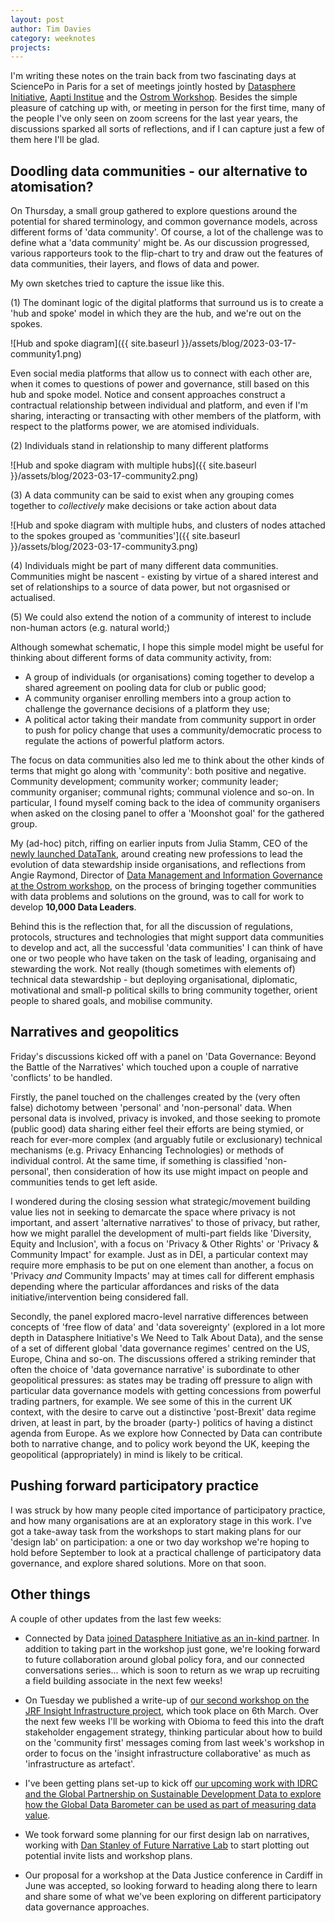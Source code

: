 ```yaml
---
layout: post
author: Tim Davies
category: weeknotes
projects:
---
```


I'm writing these notes on the train back from two fascinating days at SciencePo in Paris for a set of meetings jointly hosted by [Datasphere Initiative](https://www.thedatasphere.org/), [Aapti Institue](https://aapti.in/) and the [Ostrom Workshop](https://ostromworkshop.indiana.edu/). Besides the simple pleasure of catching up with, or meeting in person for the first time, many of the people I've only seen on zoom screens for the last year years, the discussions sparked all sorts of reflections, and if I can capture just a few of them here I'll be glad. 

## Doodling data communities - our alternative to atomisation?

On Thursday, a small group gathered to explore questions around the potential for shared terminology, and common governance models, across different forms of 'data community'. Of course, a lot of the challenge was to define what a 'data community' might be. As our discussion progressed, various rapporteurs took to the flip-chart to try and draw out the features of data communities, their layers, and flows of data and power. 

My own sketches tried to capture the issue like this. 

(1) The dominant logic of the digital platforms that surround us is to create a 'hub and spoke' model in which they are the hub, and we're out on the spokes. 

![Hub and spoke diagram]({{ site.baseurl }}/assets/blog/2023-03-17-community1.png)

Even social media platforms that allow us to connect with each other are, when it comes to questions of power and governance, still based on this hub and spoke model. Notice and consent approaches construct a contractual relationship between individual and platform, and even if I'm sharing, interacting or transacting with other members of the platform, with respect to the platforms power, we are atomised individuals.

(2) Individuals stand in relationship to many different platforms

![Hub and spoke diagram with multiple hubs]({{ site.baseurl }}/assets/blog/2023-03-17-community2.png)

(3) A data community can be said to exist when any grouping comes together to *collectively* make decisions or take action about data

![Hub and spoke diagram with multiple hubs, and clusters of nodes attached to the spokes grouped as 'communities']({{ site.baseurl }}/assets/blog/2023-03-17-community3.png)

(4) Individuals might be part of many different data communities. Communities might be nascent - existing by virtue of a shared interest and set of relationships to a source of data power, but not orgasnised or actualised. 

(5) We could also extend the notion of a community of interest to include non-human actors (e.g. natural world;)

Although somewhat schematic, I hope this simple model might be useful for thinking about different forms of data community activity, from:

* A group of individuals (or organisations) coming together to develop a shared agreement on pooling data for club or public good;
* A community organiser enrolling members into a group action to challenge the governance decisions of a platform they use;
* A political actor taking their mandate from community support in order to push for policy change that uses a community/democratic process to regulate the actions of powerful platform actors.

The focus on data communities also led me to think about the other kinds of terms that might go along with 'community': both positive and negative. Community development; community worker; community leader; community organiser; communal rights; communal violence and so-on. In particular, I found myself coming back to the idea of community organisers when asked on the closing panel to offer a 'Moonshot goal' for the gathered group. 

My (ad-hoc) pitch, riffing on earlier inputs from Julia Stamm, CEO of the [newly launched DataTank](https://www.datatank.org/), around creating new professions to lead the evolution of data stewardship inside organisations, and reflections from Angie Raymond, Director of [Data Management and Information Governance at the Ostrom workshop](https://ostromworkshop.indiana.edu/research/data-management/index.html), on the process of bringing together communities with data problems and solutions on the ground, was to call for work to develop **10,000 Data Leaders**. 

Behind this is the reflection that, for all the discussion of regulations, protocols, structures and technologies that might support data communities to develop and act, all the successful 'data communities' I can think of have one or two people who have taken on the task of leading, organisaing and stewarding the work. Not really (though sometimes with elements of) technical data stewardship - but deploying organisational, diplomatic, motivational and small-p political skills to bring community together, orient people to shared goals, and mobilise community. 

## Narratives and geopolitics

Friday's discussions kicked off with a panel on 'Data Governance: Beyond the Battle of the Narratives' which touched upon a couple of narrative 'conflicts' to be handled.

Firstly, the panel touched on the challenges created by the (very often false) dichotomy between 'personal' and 'non-personal' data. When personal data is involved, privacy is invoked, and those seeking to promote (public good) data sharing either feel their efforts are being stymied, or reach for ever-more complex (and arguably futile or exclusionary) technical mechanisms (e.g. Privacy Enhancing Technologies) or methods of individual control. At the same time, if something is classified 'non-personal', then consideration of how its use might impact on people and communities tends to get left aside. 

I wondered during the closing session what strategic/movement building value lies not in seeking to demarcate the space where privacy is not important, and assert 'alternative narratives' to those of privacy, but rather, how we might parallel the development of multi-part fields like 'Diversity, Equity and Inclusion', with a focus on 'Privacy & Other Rights' or 'Privacy & Community Impact' for example. Just as in DEI, a particular context may require more emphasis to be put on one element than another, a focus on 'Privacy *and* Community Impacts' may at times call for different emphasis depending where the particular affordances and risks of the data initiative/intervention being considered fall. 

Secondly, the panel explored macro-level narrative differences between concepts of 'free flow of data' and 'data sovereignty' (explored in a lot more depth in Datasphere Initiative's We Need to Talk About Data), and the sense of a set of different global 'data governance regimes' centred on the US, Europe, China and so-on. The discussions offered a striking reminder that often the choice of 'data governance narrative' is subordinate to other geopolitical pressures: as states may be trading off pressure to align with particular data governance models with getting concessions from powerful trading partners, for example. We see some of this in the current UK context, with the desire to carve out a distinctive 'post-Brexit' data regime driven, at least in part, by the broader (party-) politics of having a distinct agenda from Europe. As we explore how Connected by Data can contribute both to narrative change, and to policy work beyond the UK, keeping the geopolitical (appropriately) in mind is likely to be critical. 

## Pushing forward participatory practice

I was struck by how many people cited importance of participatory practice, and how many organisations are at an exploratory stage in this work. I've got a take-away task from the workshops to start making plans for our 'design lab' on participation: a one or two day workshop we're hoping to hold before September to look at a practical challenge of participatory data governance, and explore shared solutions. More on that soon.

## Other things

A couple of other updates from the last few weeks:

* Connected by Data [joined Datasphere Initiative as an in-kind partner](https://www.thedatasphere.org/news/connected-by-data-joins-the-datasphere-initiative-as-an-in-kind-partner/). In addition to taking part in the workshop just gone, we're looking forward to future collaboration around global policy fora, and our connected conversations series... which is soon to return as we wrap up recruiting a field building associate in the next few weeks! 

* On Tuesday we published a write-up of [our second workshop on the JRF Insight Infrastructure project](http://connectedbydata.org/blog/2023/03/14/jrf-dream-workshop-report), which took place on 6th March. Over the next few weeks I'll be working with Obioma to feed this into the draft stakeholder engagement strategy, thinking particular about how to build on the 'community first' messages coming from last week's workshop in order to focus on the 'insight infrastructure collaborative' as much as 'infrastructure as artefact'. 

* I've been getting plans set-up to kick off [our upcoming work with IDRC and the Global Partnership on Sustainable Development Data to explore how the Global Data Barometer can be used as part of measuring data value](https://www.d4d.net/news/call-for-expressions-of-interest/).

* We took forward some planning for our first design lab on narratives, working with [Dan Stanley of Future Narrative Lab](https://www.futurenarrativeslab.org/) to start plotting out potential invite lists and workshop plans. 

* Our proposal for a workshop at the Data Justice conference in Cardiff in June was accepted, so looking forward to heading along there to learn and share some of what we've been exploring on different participatory data governance approaches. 

